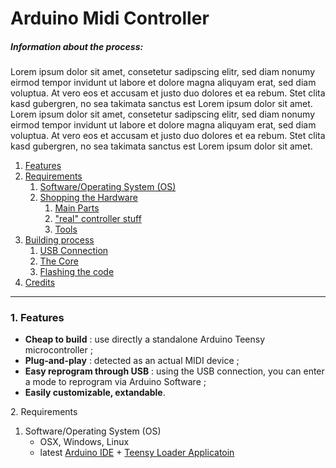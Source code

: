 Arduino Midi Controller
======================
##### Information about the process:
Lorem ipsum dolor sit amet, consetetur sadipscing elitr, sed diam nonumy eirmod tempor invidunt ut labore et dolore magna aliquyam erat, sed diam voluptua. At vero eos et accusam et justo duo dolores et ea rebum. Stet clita kasd gubergren, no sea takimata sanctus est Lorem ipsum dolor sit amet. Lorem ipsum dolor sit amet, consetetur sadipscing elitr, sed diam nonumy eirmod tempor invidunt ut labore et dolore magna aliquyam erat, sed diam voluptua. At vero eos et accusam et justo duo dolores et ea rebum. Stet clita kasd gubergren, no sea takimata sanctus est Lorem ipsum dolor sit amet.

1. [Features](#features)
2. [Requirements](#requirements)
   1. [Software/Operating System (OS)](#software)
   2. [Shopping the Hardware](#hardware)
      1. [Main Parts](#mparts)
      2. ["real" controller stuff](#cparts)
      3. [Tools](#tools)
3. [Building process](#building)
   1. [USB Connection](#usb)
   2. [The Core](#core)
   3. [Flashing the code](#code)
4. [Credits](#credits)

-------------------
<a name="features"></a>
### 1. Features
- **Cheap to build** : use directly a standalone Arduino Teensy microcontroller ;
- **Plug-and-play** : detected as an actual MIDI device ;
- **Easy reprogram through USB** : using the USB connection, you can enter a mode to reprogram via Arduino Software ;
- **Easily customizable, extandable**.

<a name="requirements"></a>
2. Requirements
<a name="software"></a>
   1. Software/Operating System (OS)
      - OSX, Windows, Linux
      - latest [Arduino IDE](https://www.arduino.cc/en/Main/software) + [Teensy Loader Applicatoin](https://www.pjrc.com/teensy/loader.html)
   

